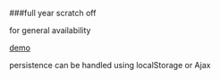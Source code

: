 
###full year scratch off 

for general availability

[demo](http://fullyear.dragonwrench.com)


persistence can be handled using localStorage or Ajax


